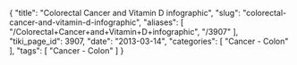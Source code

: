 {
    "title": "Colorectal Cancer and Vitamin D infographic",
    "slug": "colorectal-cancer-and-vitamin-d-infographic",
    "aliases": [
        "/Colorectal+Cancer+and+Vitamin+D+infographic",
        "/3907"
    ],
    "tiki_page_id": 3907,
    "date": "2013-03-14",
    "categories": [
        "Cancer - Colon"
    ],
    "tags": [
        "Cancer - Colon"
    ]
}